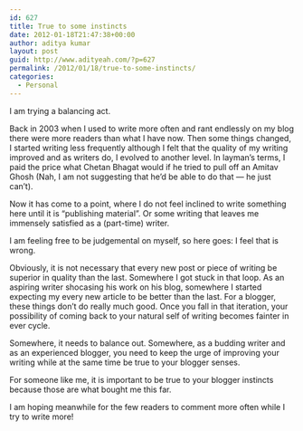 ```yaml
---
id: 627
title: True to some instincts
date: 2012-01-18T21:47:38+00:00
author: aditya kumar
layout: post
guid: http://www.adityeah.com/?p=627
permalink: /2012/01/18/true-to-some-instincts/
categories:
  - Personal
---
```

I am trying a balancing act.

Back in 2003 when I used to write more often and rant endlessly on my blog there were more readers than what I have now. Then some things changed, I started writing less frequently although I felt that the quality of my writing improved and as writers do, I evolved to another level. In layman&#8217;s terms, I paid the price what Chetan Bhagat would if he tried to pull off an Amitav Ghosh (Nah, I am not suggesting that he&#8217;d be able to do that &#8212; he just can&#8217;t).

Now it has come to a point, where I do not feel inclined to write something here until it is &#8220;publishing material&#8221;. Or some writing that leaves me immensely satisfied as a (part-time) writer. 

I am feeling free to be judgemental on myself, so here goes: I feel that is wrong.

Obviously, it is not necessary that every new post or piece of writing be superior in quality than the last. Somewhere I got stuck in that loop. As an aspiring writer shocasing his work on his blog, somewhere I started expecting my every new article to be better than the last. For a blogger, these things don&#8217;t do really much good. Once you fall in that iteration, your possibility of coming back to your natural self of writing becomes fainter in ever cycle. 

Somewhere, it needs to balance out. Somewhere, as a budding writer and as an experienced blogger, you need to keep the urge of improving your writing while at the same time be true to your blogger senses. 

For someone like me, it is important to be true to your blogger instincts because those are what bought me this far.

I am hoping meanwhile for the few readers to comment more often while I try to write more!